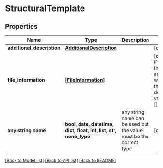 # StructuralTemplate


## Properties
Name | Type | Description | Notes
------------ | ------------- | ------------- | -------------
**additional_description** | [**AdditionalDescription**](AdditionalDescription.md) |  | [optional] 
**file_information** | [**[FileInformation]**](FileInformation.md) |  | [optional]  if omitted the server will use the default value of []
**any string name** | **bool, date, datetime, dict, float, int, list, str, none_type** | any string name can be used but the value must be the correct type | [optional]

[[Back to Model list]](../README.md#documentation-for-models) [[Back to API list]](../README.md#documentation-for-api-endpoints) [[Back to README]](../README.md)


